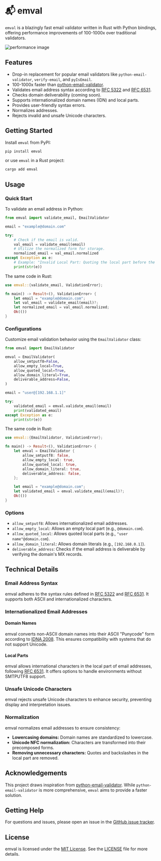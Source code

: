 # 📬 emval

`emval` is a blazingly fast email validator written in Rust with Python bindings, offering performance improvements of 100-1000x over traditional validators.

![performance image](https://raw.githubusercontent.com/bnkc/emval/b90cc4a0ae24e329702872c4fb1cccf212d556a6/perf.svg)

## Features

- Drop-in replacement for popular email validators like `python-email-validator`, `verify-email`, and `pyIsEmail`.
- 100-1000x faster than [python-email-validator](https://github.com/JoshData/python-email-validator).
- Validates email address syntax according to [RFC 5322](https://www.rfc-editor.org/rfc/rfc5322.html) and [RFC 6531](https://www.rfc-editor.org/rfc/rfc6531.html).
- Checks domain deliverability (coming soon).
- Supports internationalized domain names (IDN) and local parts.
- Provides user-friendly syntax errors.
- Normalizes addresses.
- Rejects invalid and unsafe Unicode characters.

## Getting Started

Install `emval` from PyPI:

```sh
pip install emval
```

or use `emval` in a Rust project:
```sh
cargo add emval
```

## Usage

### Quick Start

To validate an email address in Python:

```python
from emval import validate_email, EmailValidator

email = "example@domain.com"

try:
    # Check if the email is valid.
    val_email = validate_email(email)
    # Utilize the normalized form for storage.
    normalized_email = val_email.normalized
except Exception as e:
    # Example: "Invalid Local Part: Quoting the local part before the '@' sign is not permitted in this context."
    print(str(e))
```

The same code in Rust:
```rust
use emval::{validate_email, ValidationError};

fn main() -> Result<(), ValidationError> {
    let email = "example@domain.com";
    let val_email = validate_email(email)?;
    let normalized_email = val_email.normalized;
    Ok(())
}
```

### Configurations

Customize email validation behavior using the `EmailValidator` class:

```python
from emval import EmailValidator

emval = EmailValidator(
    allow_smtputf8=False,
    allow_empty_local=True,
    allow_quoted_local=True,
    allow_domain_literal=True,
    deliverable_address=False,
)

email = "user@[192.168.1.1]"

try:
    validated_email = emval.validate_email(email)
    print(validated_email)
except Exception as e:
    print(str(e))
```

The same code in Rust:
```rust
use emval::{EmailValidator, ValidationError};

fn main() -> Result<(), ValidationError> {
    let emval = EmailValidator {
        allow_smtputf8: false,
        allow_empty_local: true,
        allow_quoted_local: true,
        allow_domain_literal: true,
        deliverable_address: false,
    };

    let email = "example@domain.com";
    let validated_email = emval.validate_email(email)?;
    Ok(())
}
```

### Options

- `allow_smtputf8`: Allows internationalized email addresses.
- `allow_empty_local`: Allows an empty local part (e.g., `@domain.com`).
- `allow_quoted_local`: Allows quoted local parts (e.g., `"user name"@domain.com`).
- `allow_domain_literal`: Allows domain literals (e.g., `[192.168.0.1]`).
- `deliverable_address`: Checks if the email address is deliverable by verifying the domain's MX records.

## Technical Details

### Email Address Syntax

emval adheres to the syntax rules defined in [RFC 5322](https://www.rfc-editor.org/rfc/rfc5322.html) and [RFC 6531](https://www.rfc-editor.org/rfc/rfc6531.html). It supports both ASCII and internationalized characters.

### Internationalized Email Addresses

#### Domain Names

emval converts non-ASCII domain names into their ASCII "Punycode" form according to [IDNA 2008](https://www.rfc-editor.org/rfc/rfc5891.html). This ensures compatibility with systems that do not support Unicode.

#### Local Parts

emval allows international characters in the local part of email addresses, following [RFC 6531](https://www.rfc-editor.org/rfc/rfc6531.html). It offers options to handle environments without SMTPUTF8 support.

### Unsafe Unicode Characters

emval rejects unsafe Unicode characters to enhance security, preventing display and interpretation issues.

### Normalization

emval normalizes email addresses to ensure consistency:

- **Lowercasing domains:** Domain names are standardized to lowercase.
- **Unicode NFC normalization:** Characters are transformed into their precomposed forms.
- **Removing unnecessary characters:** Quotes and backslashes in the local part are removed.

## Acknowledgements

This project draws inspiration from [python-email-validator](https://github.com/JoshData/python-email-validator). While `python-email-validator` is more comprehensive, `emval` aims to provide a faster solution.

## Getting Help

For questions and issues, please open an issue in the [GitHub issue tracker](https://github.com/bnkc/emval/issues).

## License

emval is licensed under the [MIT License](https://opensource.org/licenses/MIT). See the [LICENSE](https://github.com/bnkc/emval/blob/main/LICENSE) file for more details.
